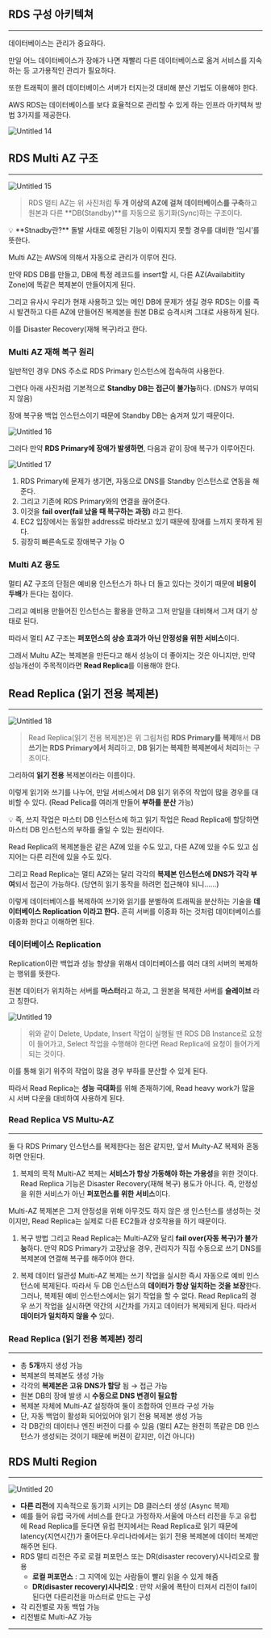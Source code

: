 ## RDS 구성 아키텍쳐

---

데이터베이스는 관리가 중요하다.

만일 어느 데이터베이스가 장애가 나면 재빨리 다른 데이터베이스로 옮겨 서비스를 
지속하는 등 고가용적인 관리가 필요하다.

또한 트래픽이 몰려 데이터베이스 서버가 터지는것 대비해 분산 기법도 이용해야 한다.

AWS RDS는 데이터베이스를 보다 효율적으로 관리할 수 있게 하는 
인프라 아키텍쳐 방법 3가지를 제공한다.

![Untitled 14](https://user-images.githubusercontent.com/84123877/191171497-d64e81c4-1e4f-42b5-9de2-39743f2dd908.png)

## RDS Multi AZ 구조

---

![Untitled 15](https://user-images.githubusercontent.com/84123877/191171500-3e6c826c-b0d2-4408-8ec8-9aa7391988da.png)

> RDS 멀티 AZ는 위 사진처럼 **두 개 이상의 AZ에 걸쳐 데이터베이스를 구축**하고
원본과 다른 **DB(Standby)**를 자동으로 동기화(Sync)하는 구조이다.
> 

<aside>
💡 **Stnadby란?**
돌발 사태로 예정된 기능이 이뤄지지 못할 경우를 대비한 ‘임시’를 뜻한다.

</aside>

Multi AZ는 AWS에 의해서 자동으로 관리가 이루어 진다.

만약 RDS DB를 만들고, DB에 특정 레코드를 insert할 시, 
다른 AZ(Availabitlity Zone)에 똑같은 복제본이 만들어지게 된다.

그리고 유사시 우리가 현재 사용하고 있는 메인 DB에 문제가 생길 경우 RDS는 이를 즉시 발견하고
다른 AZ에 만들어진 복제본을 원본 DB로 승격시켜 그대로 사용하게 된다.

이를 Disaster Recovery(재해 복구)라고 한다.

### Multi AZ 재해 복구 원리

일반적인 경우 DNS 주소로 RDS Primary 인스턴스에 접속하여 사용한다.

그런다 아래 사진처럼 기본적으로 **Standby DB는 접근이 불가능**하다. (DNS가 부여되지 않음)

장애 복구용 백업 인스턴스이기 때문에 Standby DB는 숨겨져 있기 때문이다.

![Untitled 16](https://user-images.githubusercontent.com/84123877/191171501-985137b9-8f0d-4043-be9d-e18c15136a62.png)

그러다 만약 **RDS Primary에 장애가 발생하면**, 다음과 같이 장애 복구가 이루어진다.

![Untitled 17](https://user-images.githubusercontent.com/84123877/191171503-0ef7e4eb-e326-4224-a807-8a33bfe674a7.png)

1. RDS Primary에 문제가 생기면, 자동으로 DNS를 Standby 인스턴스로 연동을 해준다.
2. 그리고 기존에 RDS Primary와의 연결을 끊어준다.
3. 이것을 **fail over(fail 났을 때 복구하는 과정)** 라고 한다.
4. EC2 입장에서는 동일한 address로 바라보고 있기 때문에 장애를 느끼지 못하게 된다.
5. 굉장히 빠른속도로 장애복구 가능 O

### Multi AZ 용도

멀티 AZ 구조의 단점은 예비용 인스턴스가 하나 더 돌고 있다는 것이기 때문에
**비용이 두배**가 든다는 점이다.

그리고 예비용 만들어진 인스턴스는 활용을 안하고 그저 만일을 대비해서 그저 대기 상태로 된다.

따라서 멀티 AZ 구조는 **퍼포먼스의 상승 효과가 아닌 안정성을 위한 서비스**이다.

그래서 Multu AZ는 복제본을 만든다고 해서 성능이 더 좋아지는 것은 아니지만, 
만약 성능개선이 주목적이라면 **Read Replica**를 이용해야 한다.

## Read Replica (읽기 전용 복제본)

---

![Untitled 18](https://user-images.githubusercontent.com/84123877/191171504-9226819d-b76b-4206-a5b0-d25a0d1a78d3.png)

> Read Replica(읽기 전용 복제본)은 위 그림처럼 **RDS Primary를 복제**해서
**DB쓰기는 RDS Primary에서 처리**하고, **DB 읽기는 복제한 복제본에서 처리**하는 구조이다.
> 

그리하여 **읽기 전용** 복제본이라는 이름이다.

이렇게 읽기와 쓰기를 나누어, 만일 서비스에서 DB 읽기 위주의 작업이 많을 경우를 
대비할 수 있다. (Read Pelica를 여러개 만들어 **부하를 분산** 가능)

<aside>
💡 즉, 쓰지 작업은 마스터 DB 인스턴스에 하고 읽기 작업은 Read Replica에 할당하면
마스터 DB 인스턴스의 부하를 줄일 수 있는 원리이다.

</aside>

Read Replica의 복제본들은 같은 AZ에 있을 수도 있고, 다른 AZ에 있을 수도 있고
심지어는 다른 리전에 있을 수도 있다.

그리고 Read Replica는 멀티 AZ와는 달리 각각의 **복제본 인스턴스에 DNS가 각각 부여**되서
접근이 가능하다. (당연히 읽기 동작을 하려먼 접근해야 되니……)

이렇게 데이터베이스를 복제하여 쓰기와 읽기를 분별하여 트래픽을 분산하는 기술을
**데이터베이스 Replication 이라고 한다.**
흔히 서버를 이중화 하는 것처럼 데이터베이스를 이중화 한다고 이해하면 된다.

### 데이터베이스 Replication

Replication이란 백업과 성능 향샹을 위해서 데이터베이스를 여러 대의 서버의
복제하는 행위를 뜻한다.

원본 데이터가 위치하는 서버를 **마스터**라고 하고, 
그 원본을 복제한 서버를 **슬레이브** 라고 칭한다.

![Untitled 19](https://user-images.githubusercontent.com/84123877/191171506-0209163f-f753-4452-a51a-07b8c2f612f7.png)

> 위와 같이 Delete, Update, Insert 작업이 실행될 땐 RDS DB Instance로 요청이 들어가고,
Select 작업을 수행해야 한다면 Read Replica에 요청이 들어가게 되는 것이다.
> 

이를 통해 읽기 위주의 작업이 많을 경우 부하를 분산할 수 있게 된다.

따라서 Read Replica는 **성능 극대화**를 위해 존재하기에,
Read heavy work가 많을 시 서버 다운을 대비하여 사용하게 된다.

### Read Replica VS Multu-AZ

---

둘 다 RDS Primary 인스턴스를 복제한다는 점은 같지만,
앞서 Multy-AZ 복제와 혼동하면 안된다.

1. 복제의 목적
Multi-AZ 복제는 **서비스가 항상 가동해야 하는 가용성**을 위한 것이다.
Read Replica 기능은 Disaster Recovery(재해 복구) 용도가 아니다. 
즉, 안정성을 위한 서비스가 아닌 **퍼포먼스를 위한 서비스**이다.

Multi-AZ 복제본은 그저 안정성을 위해 아무것도 하지 않은 생 인스턴스를 생성하는 것이지만,
Read Replica는 실제로 다른 EC2들과 상호작용을 하기 때문이다.

1. 복구 방법
그리고 Read Replica는 Multi-AZ와 달리 **fail over(자동 복구)가 불가능**하다.
만약 RDS Primary가 고장났을 경우, 관리자가 직접 수동으로 쓰기 DNS를 복제본에 연결해
복구를 해주어야 한다.

1. 복제 데이터 일관성
Multi-AZ 복제는 쓰기 작업을 실시한 즉시 자동으로 예비 인스턴스에 복제된다.
따라서 두 DB 인스턴스의 **데이터가 항상 일치하는 것을 보장**한다.
 그러나, 복제된 예비 인스턴스에서는 읽기 작업을 할 수 없다.
Read Replica의 경우 쓰기 작업을 실시하면 약간의 시간차를 가지고 데이터가 복제되게 된다.
따라서 **데이터가 일치하지 않을 수** 있다.

### Read Replica (읽기 전용 복제본) 정리

---

- 총 **5개**까지 생성 가능
- 복제본의 복제본도 생성 가능
- 각각의 **복제본은 고유 DNS가 할당** 됨 → 접근 가능
- 원본 DB의 장애 발생 시 **수동으로 DNS 변경이 필요함**
- 복제본 자체에 Multi-AZ 설정하여 둘이 조합하여 인프라 구성 가능
- 단, 자동 백업이 활성화 되어있어야 읽기 전용 복제본 생성 가능
- 각 DB간의 데이터나 엔진 버전이 다를 수 있음 (멀티 AZ는 완전히 똑같은 DB 인스턴스가 생성되는 것이기 때문에 버젼이 같지만, 이건 아니다)

## RDS Multi Region

---

![Untitled 20](https://user-images.githubusercontent.com/84123877/191171508-4c1a497a-ee74-4856-975b-a14a9a6474e9.png)

- **다른 리전**에 지속적으로 동기화 시키는 DB 클러스터 생성 (Async 복제)
- 예를 들어 유럽 국가에 서비스를 한다고 가정하자.서울에 마스터 리전을 두고 유럽에 Read Replica를 둔다면 유럽 현지에서는 Read Replica로 읽기 때문에 latency(지연시간)가 줄어든다.우리나라에서는 읽기 전용 복제본에 데이터 복제만 해주면 된다.
- RDS 멀티 리전은 주로 로컬 퍼포먼스 또는 DR(disaster recovery)시나리오로 활용
    - **로컬 퍼포먼스** : 그 지역에 있는 사람들이 빨리 읽을 수 있게 해줌
    - **DR(disaster recovery)시나리오** : 만약 서울에 폭탄이 터져서 리전이 fail이 된다면 다른리전을 마스터로 만드는 구성
- 각 리전별로 자동 백업 가능
- 리전별로 Multi-AZ 가능

---
